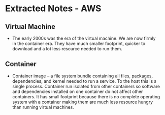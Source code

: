 # Extracted Notes - AWS

## Virtual Machine

- The early 2000s was the era of the virtual machine. We are now firmly in the container era. They have much smaller footprint, quicker to download and a lot less resource needed to run them.

## Container

- Container image – a file system bundle containing all files, packages, dependencies, and kernel needed to run a service. To the host this is a single process. Container run isolated from other containers so software and dependencies installed on one container do not affect other containers. It has small footprint because there is no complete operating system with a container making them are much less resource hungry than running virtual machines.
